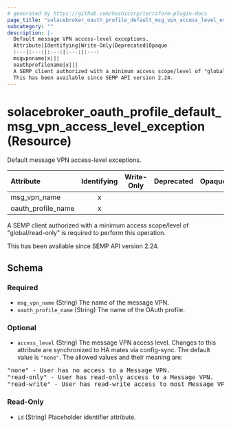 ```yaml
---
# generated by https://github.com/hashicorp/terraform-plugin-docs
page_title: "solacebroker_oauth_profile_default_msg_vpn_access_level_exception Resource - solacebroker"
subcategory: ""
description: |-
  Default message VPN access-level exceptions.
  Attribute|Identifying|Write-Only|Deprecated|Opaque
  :---|:---:|:---:|:---:|:---:
  msgvpnname|x|||
  oauthprofilename|x|||
  A SEMP client authorized with a minimum access scope/level of "global/read-only" is required to perform this operation.
  This has been available since SEMP API version 2.24.
---
```


# solacebroker_oauth_profile_default_msg_vpn_access_level_exception (Resource)

Default message VPN access-level exceptions.


Attribute|Identifying|Write-Only|Deprecated|Opaque
:---|:---:|:---:|:---:|:---:
msg_vpn_name|x|||
oauth_profile_name|x|||



A SEMP client authorized with a minimum access scope/level of "global/read-only" is required to perform this operation.

This has been available since SEMP API version 2.24.



<!-- schema generated by tfplugindocs -->
## Schema

### Required

- `msg_vpn_name` (String) The name of the message VPN.
- `oauth_profile_name` (String) The name of the OAuth profile.

### Optional

- `access_level` (String) The message VPN access level. Changes to this attribute are synchronized to HA mates via config-sync. The default value is `"none"`. The allowed values and their meaning are:

<pre>
"none" - User has no access to a Message VPN.
"read-only" - User has read-only access to a Message VPN.
"read-write" - User has read-write access to most Message VPN settings.
</pre>

### Read-Only

- `id` (String) Placeholder identifier attribute.
